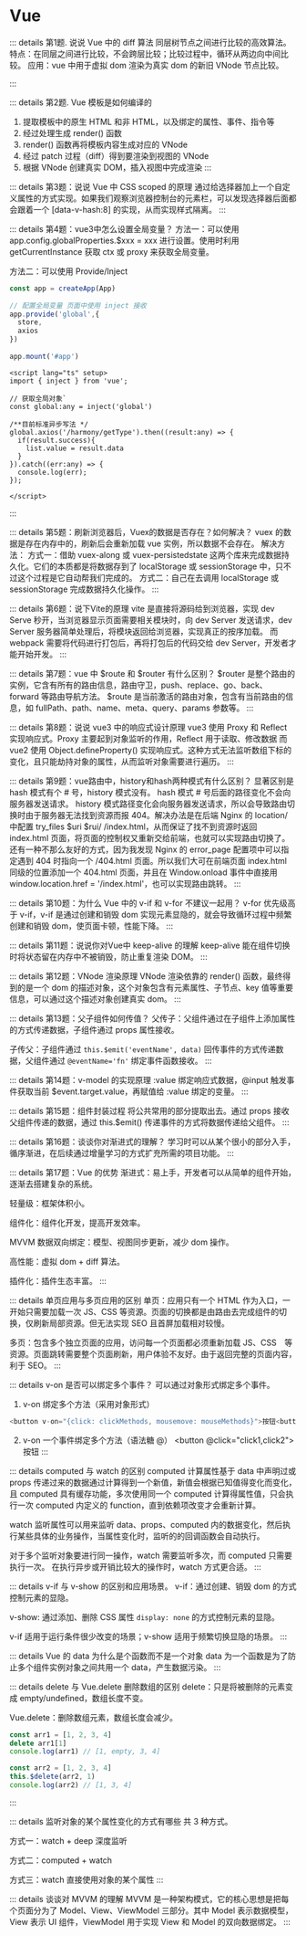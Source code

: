 # Vue

::: details  第1题. 说说 Vue 中的 diff 算法
同层树节点之间进行比较的高效算法。
特点：在同层之间进行比较，不会跨层比较；比较过程中，循环从两边向中间比较。
应用：vue 中用于虚拟 dom 渲染为真实 dom 的新旧 VNode 节点比较。

:::

::: details  第2题. Vue 模板是如何编译的

1. 提取模板中的原生 HTML 和非 HTML，以及绑定的属性、事件、指令等
2. 经过处理生成 render() 函数
3. render() 函数再将模板内容生成对应的 VNode
4. 经过 patch 过程（diff）得到要渲染到视图的 VNode
5. 根据 VNode 创建真实 DOM，插入视图中完成渲染
:::

::: details 第3题：说说 Vue 中 CSS scoped 的原理
通过给选择器加上一个自定义属性的方式实现。如果我们观察浏览器控制台的元素栏，可以发现选择器后面都会跟着一个 [data-v-hash:8] 的实现，从而实现样式隔离。
:::

::: details 第4题：vue3中怎么设置全局变量？
方法一：可以使用 app.config.globalProperties.$xxx = xxx 进行设置。使用时利用 getCurrentInstance 获取 ctx 或 proxy 来获取全局变量。

方法二：可以使用 Provide/Inject

```js
const app = createApp(App)
 
// 配置全局变量 页面中使用 inject 接收
app.provide('global',{
  store,
  axios
})
 
app.mount('#app')
```

```vue
<script lang="ts" setup>
import { inject } from 'vue';
 
// 获取全局对象`
const global:any = inject('global')
 
/**目前标准异步写法 */
global.axios('/harmony/getType').then((result:any) => {
  if(result.success){
    list.value = result.data
  }
}).catch((err:any) => {
  console.log(err);
});
 
</script>
```

:::

::: details 第5题：刷新浏览器后，Vuex的数据是否存在？如何解决？
vuex 的数据是存在内存中的，刷新后会重新加载 vue 实例，所以数据不会存在。
解决方法：
方式一：借助 vuex-along 或 vuex-persistedstate 这两个库来完成数据持久化。它们的本质都是将数据存到了 localStorage 或 sessionStorage 中，只不过这个过程是它自动帮我们完成的。
方式二：自己在去调用 localStorage 或 sessionStorage 完成数据持久化操作。
:::

::: details 第6题：说下Vite的原理
vite 是直接将源码给到浏览器，实现 dev Serve 秒开，当浏览器显示页面需要相关模块时，向 dev Server 发送请求，dev Server 服务器简单处理后，将模块返回给浏览器，实现真正的按序加载。
而 webpack 需要将代码进行打包后，再将打包后的代码交给 dev Server，开发者才能开始开发。
:::

::: details 第7题：vue 中 $route 和 $router 有什么区别？
$router 是整个路由的实例，它含有所有的路由信息，路由守卫，push、replace、go、back、forward 等路由导航方法。
$route 是当前激活的路由对象，包含有当前路由的信息，如 fullPath、path、name、meta、query、params 参数等。
:::

::: details 第8题：说说 vue3 中的响应式设计原理
vue3 使用 Proxy 和 Reflect 实现响应式。Proxy 主要起到对象监听的作用，Reflect 用于读取、修改数据
而 vue2 使用 Object.defineProperty() 实现响应式。这种方式无法监听数组下标的变化，且只能劫持对象的属性，从而监听对象需要进行遍历。
:::

::: details 第9题：vue路由中，history和hash两种模式有什么区别？
显著区别是 hash 模式有个 # 号，history 模式没有。
hash 模式 # 号后面的路径变化不会向服务器发送请求。
history 模式路径变化会向服务器发送请求，所以会导致路由切换时由于服务器无法找到资源而报 404。解决办法是在后端 Nginx 的 location/ 中配置 try_files $uri $rui/ /index.html，从而保证了找不到资源时返回 index.html 页面，将页面的控制权又重新交给前端，也就可以实现路由切换了。
还有一种不那么友好的方式，因为我发现 Nginx 的 error_page 配置项中可以指定遇到 404 时指向一个 /404.html 页面。所以我们大可在前端页面 index.html 同级的位置添加一个 404.html 页面，并且在 Window.onload 事件中直接用 window.location.href = '/index.html'，也可以实现路由跳转。
:::

::: details 第10题：为什么 Vue 中的 v-if 和 v-for 不建议一起用？
v-for 优先级高于 v-if，v-if 是通过创建和销毁 dom 实现元素显隐的，就会导致循环过程中频繁创建和销毁 dom，使页面卡顿，性能下降。
:::

::: details 第11题：说说你对Vue中 keep-alive 的理解
keep-alive 能在组件切换时将状态留在内存中不被销毁，防止重复渲染 DOM。
:::

::: details 第12题：VNode 渲染原理
VNode 渲染依靠的 render() 函数，最终得到的是一个 dom 的描述对象，这个对象包含有元素属性、子节点、key 值等重要信息，可以通过这个描述对象创建真实 dom。
:::

::: details 第13题：父子组件如何传值？
父传子：父组件通过在子组件上添加属性的方式传递数据，子组件通过 props 属性接收。

子传父：子组件通过 `this.$emit('eventName', data)` 回传事件的方式传递数据，父组件通过 `@eventName='fn'` 绑定事件函数接收。
:::

::: details 第14题：v-model 的实现原理
:value 绑定响应式数据，@input 触发事件获取当前 $event.target.value，再赋值给 :value 绑定的变量。
:::

::: details 第15题：组件封装过程
将公共常用的部分提取出去。通过 props 接收父组件传递的数据，通过 this.$emit() 传递事件的方式将数据传递给父组件。
:::

::: details 第16题：谈谈你对渐进式的理解？
学习时可以从某个很小的部分入手，循序渐进，在后续通过增量学习的方式扩充所需的项目功能。
:::

::: details 第17题：Vue 的优势
渐进式：易上手，开发者可以从简单的组件开始，逐渐去搭建复杂的系统。

轻量级：框架体积小。

组件化：组件化开发，提高开发效率。

MVVM 数据双向绑定：模型、视图同步更新，减少 dom 操作。

高性能：虚拟 dom + diff 算法。

插件化：插件生态丰富。
:::

::: details 单页应用与多页应用的区别
单页：应用只有一个 HTML 作为入口，一开始只需要加载一次 JS、CSS 等资源。页面的切换都是由路由去完成组件的切换，仅刷新局部资源。但无法实现 SEO 且首屏加载相对较慢。

多页：包含多个独立页面的应用，访问每一个页面都必须重新加载 JS、CSS　等资源。页面跳转需要整个页面刷新，用户体验不友好。由于返回完整的页面内容，利于 SEO。
:::

::: details v-on 是否可以绑定多个事件？
可以通过对象形式绑定多个事件。

1. v-on 绑定多个方法（采用对象形式）

```js
<button v-on="{click: clickMethods, mousemove: mouseMethods}">按钮<button>
```

2. v-on 一个事件绑定多个方法（语法糖 @）
<button @click="click1,click2">按钮</button>
:::

::: details computed 与 watch 的区别
computed 计算属性基于 data 中声明过或 props 传递过来的数据通过计算得到一个新值，新值会根据已知值得变化而变化，且 computed 具有缓存功能，多次使用同一个 computed 计算得属性值，只会执行一次 computed 内定义的 function，直到依赖项改变才会重新计算。

watch 监听属性可以用来监听 data、props、computed 内的数据变化，然后执行某些具体的业务操作，当属性变化时，监听的的回调函数会自动执行。

对于多个监听对象要进行同一操作，watch 需要监听多次，而 computed 只需要执行一次。
在执行异步或开销比较大的操作时，watch 方式更合适。
:::

::: details v-if 与 v-show 的区别和应用场景。
v-if：通过创建、销毁 dom 的方式控制元素的显隐。

v-show: 通过添加、删除 CSS 属性 `display: none` 的方式控制元素的显隐。

v-if 适用于运行条件很少改变的场景；v-show 适用于频繁切换显隐的场景。
:::

::: details Vue 的 data 为什么是个函数而不是一个对象
data 为一个函数是为了防止多个组件实例对象之间共用一个 data，产生数据污染。
:::

::: details delete 与 Vue.delete 删除数组的区别
delete：只是将被删除的元素变成 empty/undefined，数组长度不变。

Vue.delete：删除数组元素，数组长度会减少。

```js
const arr1 = [1, 2, 3, 4]
delete arr1[1]
console.log(arr1) // [1, empty, 3, 4]

const arr2 = [1, 2, 3, 4]
this.$delete(arr2, 1)
console.log(arr2) // [1, 3, 4]
```

:::

::: details 监听对象的某个属性变化的方式有哪些
共 3 种方式。

方式一：watch + deep 深度监听

方式二：computed + watch

方式三：watch 直接使用对象的某个属性
:::

::: details 谈谈对 MVVM 的理解
MVVM 是一种架构模式，它的核心思想是把每个页面分为了 Model、View、ViewModel 三部分。其中 Model 表示数据模型，View 表示 UI 组件，ViewModel 用于实现 View 和 Model 的双向数据绑定。
:::
